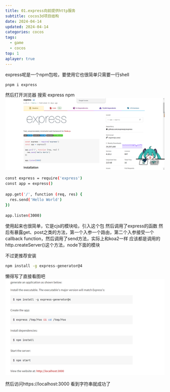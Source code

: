 ```yaml
---
title: 01.express向前提供http服务
subtitle: cocos3d项目结构
date: 2024-04-14
updated: 2024-04-14
categories: cocos
tags:
  - game
  - cocos
top: 1
aplayer: true
---
```


express呢是一个npm包啦，要使用它也很简单只需要一行shell

```bash
pnpm i express
```
然后打开浏览器 搜索 express npm
![alt text](./image.png)

```bash
const express = require('express')
const app = express()

app.get('/', function (req, res) {
  res.send('Hello World')
})

app.listen(3000)
```
使用起来也很简单，它是cjs的模块哈，引入这个包 然后调用了express的函数 然后有暴露get、post之类的方法，第一个入参一个路由，第二个入参接受一个callback function，然后调用了send方法，实际上和koa2一样 应该都是调用的http.createServer()这个方法，node下面的模块

不过更推荐安装
```bash
npm install -g express-generator@4
```
懒得写了直接看图吧
![alt text](./image-1.png)

然后访问https://localhost:3000 看到字符串就成功了

